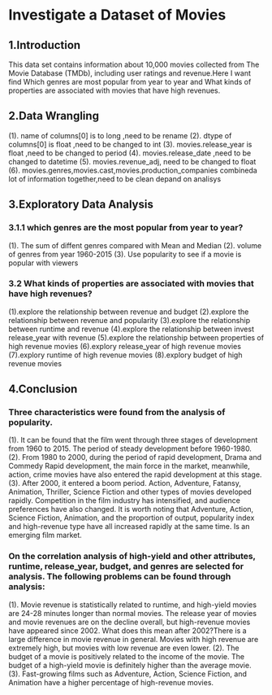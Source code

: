 # Investigate a Dataset of Movies
## 1.Introduction
This data set contains information about 10,000 movies collected from The Movie Database (TMDb), including user ratings and revenue.Here I want find Which genres are most popular from year to year and What kinds of properties are associated with movies that have high revenues.
## 2.Data Wrangling
 (1). name of columns[0] is to long ,need to be rename
 (2). dtype of columns[0] is float ,need to be changed to int
 (3). movies.release_year is float ,need to be changed to period
 (4). movies.release_date ,need to be changed to datetime
 (5). movies.revenue_adj, need to be changed to float
 (6). movies.genres,movies.cast,movies.production_companies combineda lot of information together,need to be clean depand on analisys

## 3.Exploratory Data Analysis
### 3.1.1 which genres are the most popular from year to year?
 (1). The sum of diffent genres compared with Mean and Median
 (2). volume of genres from year 1960-2015
 (3). Use popularity to see if a movie is popular with viewers
### 3.2 What kinds of properties are associated with movies that have high revenues?
 (1).explore the relationship between revenue and budget
 (2).explore the relationship between revenue and popularity
 (3).explore the relationship between runtime and revenue
 (4).explore the relationship between invest release_year with revenue
 (5).explore the relationship between properties of high revenue movies
 (6).explory release_year of high revenue movies
 (7).explory runtime of high revenue movies
 (8).explory budget of high revenue movies
## 4.Conclusion
### Three characteristics were found from the analysis of popularity.
 (1). It can be found that the film went through three stages of development from 1960 to 2015. The period of steady development before 1960-1980.
 (2). From 1980 to 2000, during the period of rapid development, Drama and Commedy Rapid development, the main force in the market, meanwhile, action, crime movies have also entered the rapid development at this stage.
 (3). After 2000, it entered a boom period. Action, Adventure, Fatansy, Animation, Thriller, Science Fiction and other types of movies developed rapidly. Competition in the film industry has intensified, and audience preferences have also changed. It is worth noting that Adventure, Action, Science Fiction, Animation, and the proportion of output, popularity index and high-revenue type have all increased rapidly at the same time. Is an emerging film market.
### On the correlation analysis of high-yield and other attributes, runtime, release_year, budget, and genres are selected for analysis. The following problems can be found through analysis:
 (1). Movie revenue is statistically related to runtime, and high-yield movies are 24-28 minutes longer than normal movies.
The release year of movies and movie revenues are on the decline overall, but high-revenue movies have appeared since 2002. What does this mean after 2002?There is a large difference in movie revenue in general. Movies with high revenue are extremely high, but movies with low revenue are even lower.
 (2). The budget of a movie is positively related to the income of the movie. The budget of a high-yield movie is definitely higher than the average movie.
 (3). Fast-growing films such as Adventure, Action, Science Fiction, and Animation have a higher percentage of high-revenue movies.

